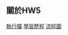 ## 關於HW5
[執行檔](https://github.com/YFL0418/Financial_Engineering/blob/master/HW5/HW5.py)
[學習歷程](https://github.com/YFL0418/Financial_Engineering/blob/master/HW5/Learning_process_HW5.pdf)
[流程圖](https://github.com/YFL0418/Financial_Engineering/blob/master/HW5/%E6%B5%81%E7%A8%8B%E5%9C%96.jpg)
